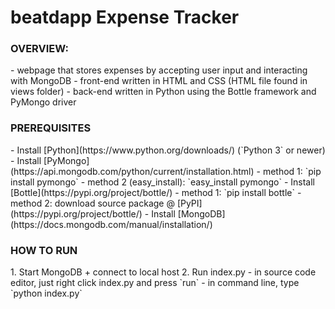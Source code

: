 beatdapp Expense Tracker
==============

<h3>OVERVIEW:</h3>
- webpage that stores expenses by accepting user input and interacting
with MongoDB
- front-end written in HTML and CSS (HTML file found in views folder)
- back-end written in Python using the Bottle framework and PyMongo driver

<h3>PREREQUISITES</h3>
- Install [Python](https://www.python.org/downloads/) (`Python 3` or newer)
- Install [PyMongo](https://api.mongodb.com/python/current/installation.html)
    - method 1: `pip install pymongo`
    - method 2 (easy_install): `easy_install pymongo`
- Install [Bottle](https://pypi.org/project/bottle/)
    - method 1: `pip install bottle`
    - method 2: download source package @ [PyPI](https://pypi.org/project/bottle/)
- Install [MongoDB](https://docs.mongodb.com/manual/installation/)

<h3>HOW TO RUN</h3>
1. Start MongoDB + connect to local host
2. Run index.py
    - in source code editor, just right click index.py and press `run`
    - in command line, type `python index.py`




